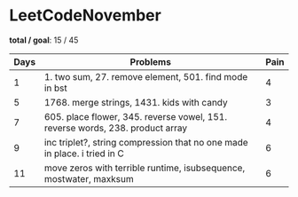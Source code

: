 # LeetCodeNovember
**total / goal**: 15 / 45

| Days | Problems                                              | Pain |
|------|-------------------------------------------------------|---|
| 1    | 1. two sum, 27. remove element, 501. find mode in bst |  4 |
|   5   |   1768. merge strings, 1431. kids with candy    | 3  |
|   7   |   605. place flower, 345. reverse vowel, 151. reverse words, 238. product array    | 4  |
|   9  |   inc triplet?, string compression that no one made in place. i tried in C    | 6  |
|   11  |  move zeros with terrible runtime, isubsequence, mostwater, maxksum    | 6  |
